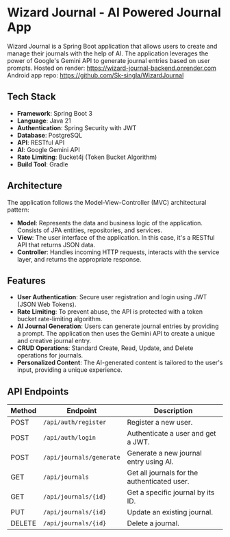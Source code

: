 # Wizard Journal - AI Powered Journal App

Wizard Journal is a Spring Boot application that allows users to create and manage their journals with the help of AI. The application leverages the power of Google's Gemini API to generate journal entries based on user prompts.
Hosted on render: https://wizard-journal-backend.onrender.com
Android app repo: https://github.com/Sk-singla/WizardJournal

## Tech Stack

- **Framework**: Spring Boot 3
- **Language**: Java 21
- **Authentication**: Spring Security with JWT
- **Database**: PostgreSQL
- **API**: RESTful API
- **AI**: Google Gemini API
- **Rate Limiting**: Bucket4j (Token Bucket Algorithm)
- **Build Tool**: Gradle

## Architecture

The application follows the Model-View-Controller (MVC) architectural pattern:

- **Model**: Represents the data and business logic of the application. Consists of JPA entities, repositories, and services.
- **View**: The user interface of the application. In this case, it's a RESTful API that returns JSON data.
- **Controller**: Handles incoming HTTP requests, interacts with the service layer, and returns the appropriate response.

## Features

- **User Authentication**: Secure user registration and login using JWT (JSON Web Tokens).
- **Rate Limiting**: To prevent abuse, the API is protected with a token bucket rate-limiting algorithm.
- **AI Journal Generation**: Users can generate journal entries by providing a prompt. The application then uses the Gemini API to create a unique and creative journal entry.
- **CRUD Operations**: Standard Create, Read, Update, and Delete operations for journals.
- **Personalized Content**: The AI-generated content is tailored to the user's input, providing a unique experience.

## API Endpoints

| Method | Endpoint                | Description                                |
| ------ | ----------------------- | ------------------------------------------ |
| POST   | `/api/auth/register`    | Register a new user.                       |
| POST   | `/api/auth/login`       | Authenticate a user and get a JWT.         |
| POST   | `/api/journals/generate`| Generate a new journal entry using AI.     |
| GET    | `/api/journals`         | Get all journals for the authenticated user. |
| GET    | `/api/journals/{id}`    | Get a specific journal by its ID.          |
| PUT    | `/api/journals/{id}`    | Update an existing journal.                |
| DELETE | `/api/journals/{id}`    | Delete a journal.                          |

